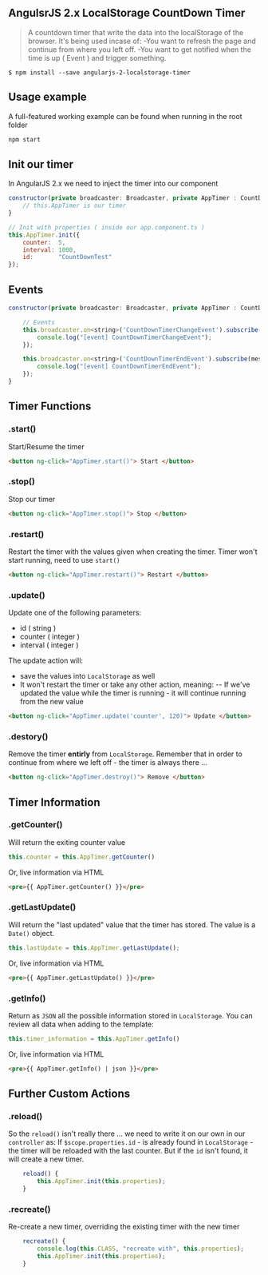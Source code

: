 ## AngulsrJS 2.x LocalStorage CountDown Timer

> A countdown timer that write the data into the localStorage of the browser.
> It's being used incase of:
> -You want to refresh the page and continue from where you left off.
> -You want to get notified when the time is up ( Event ) and trigger something.

```shell
$ npm install --save angularjs-2-localstorage-timer 
```

## Usage example
A full-featured working example can be found when running in the root folder
```html
npm start
```


## Init our timer
In AngularJS 2.x we need to inject the timer into our component
```javascript
constructor(private broadcaster: Broadcaster, private AppTimer : CountDownTimer) {
    // this.AppTimer is our timer
}
```

```javascript
// Init with properties ( inside our app.component.ts )
this.AppTimer.init({
    counter:  5,
    interval: 1000,
    id:       "CountDownTest"
});
```

## Events
```javascript
constructor(private broadcaster: Broadcaster, private AppTimer : CountDownTimer) {

    // Events              
    this.broadcaster.on<string>('CountDownTimerChangeEvent').subscribe(message => {       
        console.log("[event] CountDownTimerChangeEvent");
    });

    this.broadcaster.on<string>('CountDownTimerEndEvent').subscribe(message => {
        console.log("[event] CountDownTimerEndEvent");
    });
}
```

## Timer Functions
### .start()
Start/Resume the timer

```html
<button ng-click="AppTimer.start()"> Start </button>
```

### .stop()
Stop our timer

```html
<button ng-click="AppTimer.stop()"> Stop </button>
```

### .restart()
Restart the timer with the values given when creating the timer.
Timer won't start running, need to use `start()`
```html
<button ng-click="AppTimer.restart()"> Restart </button>
```

### .update()
Update one of the following parameters: 
- id       ( string )
- counter  ( integer )
- interval ( integer )

The update action will:
- save the values into `LocalStorage` as well
- It won't restart the timer or take any other action, meaning:
-- If we've updated the value while the timer is running - it will continue running from the new value

```html
<button ng-click="AppTimer.update('counter', 120)"> Update </button>
```

### .destory()
Remove the timer **entirly** from `LocalStorage`.
Remember that in order to continue from where we left off - the timer is always there ...

```html
<button ng-click="AppTimer.destroy()"> Remove </button>
```

## Timer Information
### .getCounter()
Will return the exiting counter value
```javascript
this.counter = this.AppTimer.getCounter()
```

Or, live information via HTML 
```html
<pre>{{ AppTimer.getCounter() }}</pre>
```

### .getLastUpdate()
Will return the "last updated" value that the timer has stored.
The value is a `Date()` object.
```javascript
this.lastUpdate = this.AppTimer.getLastUpdate();
```

Or, live information via HTML 
```html
<pre>{{ AppTimer.getLastUpdate() }}</pre>
```


### .getInfo()
Return as `JSON` all the possible information stored in `LocalStorage`.
You can review all data when adding to the template:
```javascript
this.timer_information = this.AppTimer.getInfo()
```

Or, live information via HTML 
```html
<pre>{{ AppTimer.getInfo() | json }}</pre>
```

## Further Custom Actions

### .reload()
So the `reload()` isn't really there ... we need to write it on our own in our `controller` as:
If `$scope.properties.id` - is already found in `LocalStorage` - the timer will be reloaded with the last counter.
But if the `id` isn't found, it will create a new timer.

```javascript
    reload() {
        this.AppTimer.init(this.properties);                
    }
```

### .recreate()
Re-create a new timer, overriding the existing timer with the new timer
```javascript
    recreate() {
        console.log(this.CLASS, "recreate with", this.properties);
        this.AppTimer.init(this.properties);        
    }
```




